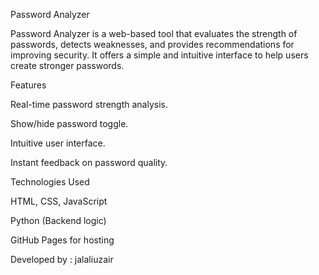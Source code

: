 Password Analyzer

Password Analyzer is a web-based tool that evaluates the strength of passwords, detects weaknesses, and provides recommendations for improving security. It offers a simple and intuitive interface to help users create stronger passwords.

Features

Real-time password strength analysis.

Show/hide password toggle.

Intuitive user interface.

Instant feedback on password quality.

Technologies Used

HTML, CSS, JavaScript

Python (Backend logic)

GitHub Pages for hosting

Developed by : jalaliuzair
